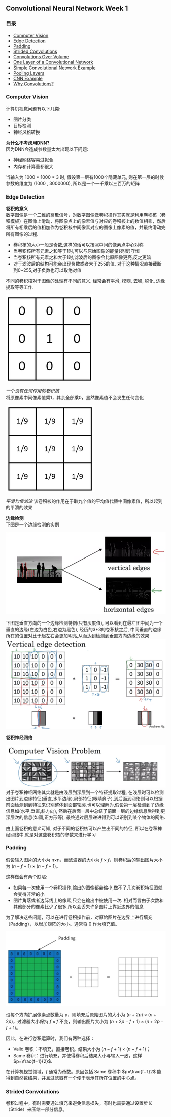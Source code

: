 ## Convolutional Neural Network Week 1

### 目录
- [Computer Vision](#cv)
- [Edge Detection](#ed)
- [Padding](#pd)
- [Strided Convolutions](#sc)
- [Convolutions Over Volume](#cov)
- [One Layer of a Convolutional Network](#olcn)
- [Simple Convolutional Network Example](#scne)
- [Pooling Layers](#pl)
- [CNN Example](#ce)
- [Why Convolutions?](#wc)


### <span id = "cv">Computer Vision</span>
计算机视觉问题有以下几类:
- 图片分类
- 目标检测
- 神经风格转换

**为什么不考虑用DNN?**  
因为DNN会造成参数量太大出现以下问题:
- 神经网络容易过拟合
- 内存和计算量都很大

当输入为 1000 * 1000 * 3 时, 假设第一层有1000个隐藏单元,
则在第一层的时候参数的维度为 (1000 , 3000000), 所以是一个一千乘以三百万的矩阵


### <span id = "ed">Edge Detection</span>
**卷积的意义**  
数字图像是一个二维的离散信号，对数字图像做卷积操作其实就是利用卷积核（卷积模板）在图像上滑动，将图像点上的像素值与对应的卷积核上的数值相乘，然后将所有相乘后的值相加作为卷积核中间像素对应的图像上像素的值，并最终滑动完所有图像的过程.  
- 卷积核的大小一般是奇数,这样的话可以按照中间的像素点中心对称
- 当卷积核所有元素之和等于1时,可以与原始图像的能量(亮度)守恒
- 当卷积核所有元素之和大于1时,滤波后的图像会比原图像更亮,反之更暗
- 对于滤波后的结构可能会出现负数或者大于255的值. 对于这种情况直接截断到0~255,对于负数也可以取绝对值  

不同的卷积核对于图像的处理有不同的意义. 经常会有平滑, 模糊, 去噪, 锐化, 边缘提取等等工作.

<img src="./img/2.png">

*一个没有任何作用的卷积核*  
将原像素中间像素值乘1，其余全部乘0，显然像素值不会发生任何变化

<img src="./img/3.png">

*平滑均值滤波*
该卷积核的作用在于取九个值的平均值代替中间像素值，所以起到的平滑的效果

**边缘检测**  
下图是一个边缘检测的实例

<img src="./img/4.png">


下图是垂直方向的一个边缘检测特例(只有灰度值), 可以看到在最左图中间为一个垂直的边缘(左边为白色,右边为黑色), 经历的3*3的卷积核之后, 中间垂直的边缘所在的位置对比于起左右会更加明亮,从而达到检测到垂直方向边缘的效果
<img src="./img/5.png">

**卷积神经网络**  

<img src="./img/1.png">
对于卷积神经网络其实就是由浅层到深层到一个特征提取过程, 在浅层时可以检测出图片到边缘特征(垂直,水平边缘),局部特征(眼睛鼻子),到后面到网络则可以根据前面检测到到特征来识别整体到面部轮廓.也可以理解为,假设第一层检测到了边缘信息如(水平,垂直,斜方向), 然后在后面一层中总结了前面一层的边缘信息后得到更深层次的信息(如圆,正方形等), 最终通过层层递进得到可以识别到某个物体的网络.

由上面卷积的意义可知, 对于不同的卷积核可以产生出不同的特征, 所以在卷积神经网络中,就是对这些卷积核的参数来进行学习

### <span id = "pd">Padding</span>
假设输入图片的大小为 n×n，而滤波器的大小为 $f×f$，则卷积后的输出图片大小为 $(n−f+1)×(n−f+1)$。

这样做会有两个缺陷:
- 如果每一次使用一个卷积操作,输出的图像都会缩小,做不了几次卷积特征图就会变得非常的小
- 图片角落或者边际线上的像素,只会在输出中被使用一次. 相对而言由于次数和其他部分的像素比少了很多,所以会丢失许多图片上靠近边界的信息   

为了解决这些问题，可以在进行卷积操作前，对原始图片在边界上进行填充（Padding），以增加矩阵的大小。通常将 0 作为填充值。

<img src="./img/6.png">

设每个方向扩展像素点数量为 p，则填充后原始图片的大小为 $(n+2p)×(n+2p)$，过滤器大小保持 $f×f$ 不变，则输出图片大小为 $(n+2p−f+1)×(n+2p−f+1)$。

因此，在进行卷积运算时，我们有两种选择：
- Valid 卷积：不填充，直接卷积。结果大小为 $(n−f+1)×(n−f+1)$；
- Same 卷积：进行填充，并使得卷积后结果大小与输入一致，这样 $p=\frac{f−1}{2}$.  

在计算机视觉领域，$f$ 通常为奇数。原因包括 Same 卷积中 $p=\frac{f−1}2$ 能得到自然数结果，并且过滤器有一个便于表示其所在位置的中心点。

### <span id = "sc">Strided Convolutions</span>
卷积过程中，有时需要通过填充来避免信息损失，有时也需要通过设置步长（Stride）来压缩一部分信息。
